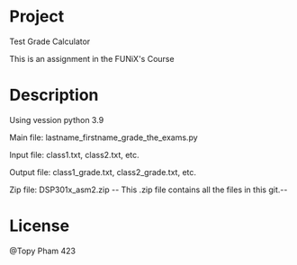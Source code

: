 # Project
Test Grade Calculator

This is an assignment in the FUNiX's Course

# Description
Using vession python 3.9

Main file: lastname_firstname_grade_the_exams.py

Input file: class1.txt, class2.txt, etc.

Output file: class1_grade.txt, class2_grade.txt, etc.

Zip file: DSP301x_asm2.zip
-- This .zip file contains all the files in this git.--

# License
@Topy Pham 423
